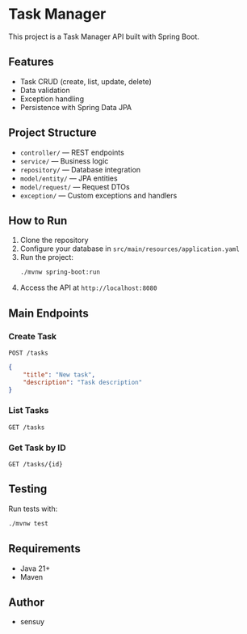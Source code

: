 # Task Manager

This project is a Task Manager API built with Spring Boot.

## Features

- Task CRUD (create, list, update, delete)
- Data validation
- Exception handling
- Persistence with Spring Data JPA

## Project Structure

- `controller/` — REST endpoints
- `service/` — Business logic
- `repository/` — Database integration
- `model/entity/` — JPA entities
- `model/request/` — Request DTOs
- `exception/` — Custom exceptions and handlers

## How to Run

1. Clone the repository
2. Configure your database in `src/main/resources/application.yaml`
3. Run the project:
	 ```bash
	 ./mvnw spring-boot:run
	 ```
4. Access the API at `http://localhost:8080`

## Main Endpoints

### Create Task
`POST /tasks`
```json
{
	"title": "New task",
	"description": "Task description"
}
```

### List Tasks
`GET /tasks`

### Get Task by ID
`GET /tasks/{id}`

## Testing

Run tests with:
```bash
./mvnw test
```

## Requirements

- Java 21+
- Maven

## Author

- sensuy
